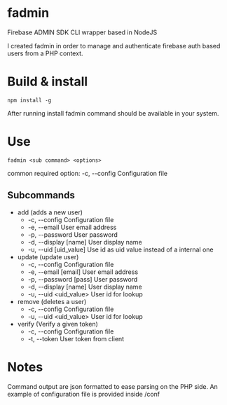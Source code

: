 # fadmin
Firebase ADMIN SDK CLI wrapper based in NodeJS

I created fadmin in order to manage and authenticate firebase auth based users from a PHP context. 

# Build & install

```npm install -g```

After running install fadmin command should be available in your system.

# Use
```fadmin <sub command> <options>```

common required option:     -c, --config <file>    Configuration file


## Subcommands
* add (adds a new user)
    * -c, --config <file>    Configuration file
    * -e, --email <email>    User email address
    * -p, --password <pass>  User password
    * -d, --display [name]   User display name
    * -u, --uid [uid_value]  Use id as uid value instead of a internal one
* update (update user)
     * -c, --config <file>    Configuration file
     * -e, --email [email]    User email address
     * -p, --password [pass]  User password
     * -d, --display [name]   User display name
     * -u, --uid <uid_value>  User id for lookup
* remove (deletes a user)
     * -c, --config <file>    Configuration file
     * -u, --uid <uid_value>  User id for lookup
* verify (Verify a given token)
     * -c, --config <file>    Configuration file
     * -t, --token <token>    User token from client
     
# Notes
Command output are json formatted to ease parsing on the PHP side.
An example of configuration file is provided inside /conf
